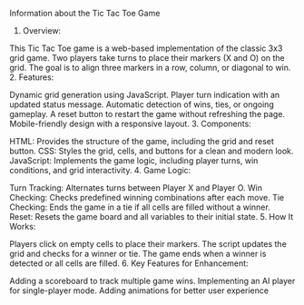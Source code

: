 Information about the Tic Tac Toe Game
1. Overview:

This Tic Tac Toe game is a web-based implementation of the classic 3x3 grid game.
Two players take turns to place their markers (X and O) on the grid.
The goal is to align three markers in a row, column, or diagonal to win.
2. Features:

Dynamic grid generation using JavaScript.
Player turn indication with an updated status message.
Automatic detection of wins, ties, or ongoing gameplay.
A reset button to restart the game without refreshing the page.
Mobile-friendly design with a responsive layout.
3. Components:

HTML: Provides the structure of the game, including the grid and reset button.
CSS: Styles the grid, cells, and buttons for a clean and modern look.
JavaScript: Implements the game logic, including player turns, win conditions, and grid interactivity.
4. Game Logic:

Turn Tracking: Alternates turns between Player X and Player O.
Win Checking: Checks predefined winning combinations after each move.
Tie Checking: Ends the game in a tie if all cells are filled without a winner.
Reset: Resets the game board and all variables to their initial state.
5. How It Works:

Players click on empty cells to place their markers.
The script updates the grid and checks for a winner or tie.
The game ends when a winner is detected or all cells are filled.
6. Key Features for Enhancement:

Adding a scoreboard to track multiple game wins.
Implementing an AI player for single-player mode.
Adding animations for better user experience
